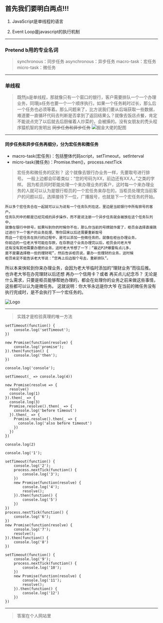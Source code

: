 
## 首先我们要明白两点!!!
1.  JavaScript是单线程的语言

1. Event Loop是javascript的执行机制
***

 ### Pretend b用的专业名词
 > synchronous：同步任务
asynchronous：异步任务
macro-task：宏任务
micro-task：微任务

***
### 单线程
 > 既然js是单线程，那就像只有一个窗口的银行，客户需要排队一个一个办理业务，同理js任务也要一个一个顺序执行。如果一个任务耗时过长，那么后一个任务也必须等着。那么问题来了，比方说我们要从后端获取一些数据，难道要一直循环代码去判断是否拿到了返回结果么？就像去饭店点餐，肯定不能说点完了以后就去后厨催着人炒菜的，会被揍的。没有女朋友的秃头程序猿机智的发明出 ~~同步任务和异步任务~~ 
![掘金大佬的配图](https://user-gold-cdn.xitu.io/2017/11/21/15fdd88994142347?imageView2/0/w/1280/h/960/format/webp/ignore-error/1)

***
 #### 同步任务和异步任务再细分，分为宏任务和微任务
- macro-task(宏任务)：包括整体代码script，setTimeout，setInterval
- micro-task(微任务)：Promise.then()，process.nextTick
 > 宏任务和微任务的区别？
这个就像去银行办业务一样，先要取号进行排号。
一般上边都会印着类似：“您的号码为XX，前边还有XX人。”之类的字样。
因为柜员同时职能处理一个来办理业务的客户，这时每一个来办理业务的人就可以认为是银行柜员的一个宏任务来存在的，当柜员处理完当前客户的问题以后，选择接待下一位，广播报号，也就是下一个宏任务的开始。
 ```
所以多个宏任务合在一起就可以认为说有一个任务队列在这，里边是当前银行中所有排号的客户。
任务队列中的都是已经完成的异步操作，而不是说注册一个异步任务就会被放在这个任务队列中，
就像在银行中排号，如果叫到你的时候你不在，那么你当前的号牌就作废了，柜员会选择直接跳
过进行下一个客户的业务处理，等你回来以后还需要重新取号
而且一个宏任务在执行的过程中，是可以添加一些微任务的，就像在柜台办理业务，
你前边的一位老大爷可能在存款，在存款这个业务办理完以后，柜员会问老大爷
还有没有其他需要办理的业务，这时老大爷想了一下：“最近P2P爆雷有点儿多，
是不是要选择稳一些的理财呢”，然后告诉柜员说，要办一些理财的业务，这时候
柜员肯定不能告诉老大爷说：“您再上后边取个号去，重新排队”。
```
所以本来快轮到你来办理业务，会因为老大爷临时添加的“理财业务”而往后推。
也许老大爷在办完理财以后还想 再办一个信用卡？或者 再买点儿纪念币？
无论是什么需求，只要是柜员能够帮她办理的，都会在处理你的业务之前来做这些事情，这些都可以认为是微任务。
这就说明：你大爷永远是你大爷
在当前的微任务没有执行完成时，是不会执行下一个宏任务的。

![Logo](https://user-gold-cdn.xitu.io/2017/11/21/15fdcea13361a1ec?imageView2/0/w/1280/h/960/format/webp/ignore-error/1)
***
 >  实践才是检验真理的唯一方法

```
setTimeout(function() {
    console.log('setTimeout');
})

new Promise(function(resolve) {
    console.log('promise');
}).then(function() {
    console.log('then');
})

console.log('console');
```

```
setTimeout(_ => console.log(4))

new Promise(resolve => {
  resolve()
  console.log(1)
}).then(_ => {
  console.log(3)
  Promise.resolve().then(_ => {
    console.log('before timeout')
  }).then(_ => {
    Promise.resolve().then(_ => {
      console.log('also before timeout')
    })
  })
})

console.log(2)

```


```
console.log('1');

setTimeout(function() {
    console.log('2');
    process.nextTick(function() {
        console.log('3');
    })
    new Promise(function(resolve) {
        console.log('4');
        resolve();
    }).then(function() {
        console.log('5')
    })
})
process.nextTick(function() {
    console.log('6');
})
new Promise(function(resolve) {
    console.log('7');
    resolve();
}).then(function() {
    console.log('8')
})

setTimeout(function() {
    console.log('9');
    process.nextTick(function() {
        console.log('10');
    })
    new Promise(function(resolve) {
        console.log('11');
        resolve();
    }).then(function() {
        console.log('12')
    })
})
```
***
 > 答案在个人网站里


































